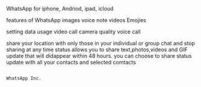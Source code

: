 WhatsApp for iphone, Andriod, ipad, icloud

features of WhatsApp
images
voice note 
videos
Emojies

setting
data usage
video call
camera quality
voice call

share your location with only those in your individual or group chat and stop sharing at any time
status allows you to share text,photos,videos and GIF update that will didappear within 48 hours. you can choose to share status update with all your contacts and selected comtacts

~~~~~~~~~~~~~~~~~~<<~~~~-------------------------

WhatsApp Inc.

